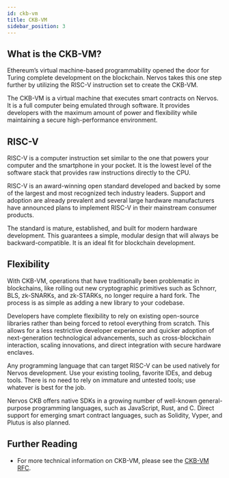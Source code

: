 ```yaml
---
id: ckb-vm
title: CKB-VM
sidebar_position: 3
---
```


## What is the CKB-VM?

Ethereum’s virtual machine-based programmability opened the door for Turing complete development on the blockchain. Nervos takes this one step further by utilizing the RISC-V instruction set to create the CKB-VM.

The CKB-VM is a virtual machine that executes smart contracts on Nervos. It is a full computer being emulated through software. It provides developers with the maximum amount of power and flexibility while maintaining a secure high-performance environment.

## RISC-V

RISC-V is a computer instruction set similar to the one that powers your computer and the smartphone in your pocket. It is the lowest level of the software stack that provides raw instructions directly to the CPU.

RISC-V is an award-winning open standard developed and backed by some of the largest and most recognized tech industry leaders. Support and adoption are already prevalent and several large hardware manufacturers have announced plans to implement RISC-V in their mainstream consumer products.

The standard is mature, established, and built for modern hardware development. This guarantees a simple, modular design that will always be backward-compatible. It is an ideal fit for blockchain development.

## Flexibility

With CKB-VM, operations that have traditionally been problematic in blockchains, like rolling out new cryptographic primitives such as Schnorr, BLS, zk-SNARKs, and zk-STARKs, no longer require a hard fork. The process is as simple as adding a new library to your codebase. 

Developers have complete flexibility to rely on existing open-source libraries rather than being forced to retool everything from scratch. This allows for a less restrictive developer experience and quicker adoption of next-generation technological advancements, such as cross-blockchain interaction, scaling innovations, and direct integration with secure hardware enclaves.

Any programming language that can target RISC-V can be used natively for Nervos development. Use your existing tooling, favorite IDEs, and debug tools. There is no need to rely on immature and untested tools; use whatever is best for the job.

Nervos CKB offers native SDKs in a growing number of well-known general-purpose programming languages, such as JavaScript, Rust, and C. Direct support for emerging smart contract languages, such as Solidity, Vyper, and Plutus is also planned.

## Further Reading

* For more technical information on CKB-VM, please see the [CKB-VM RFC](https://github.com/nervosnetwork/rfcs/blob/master/rfcs/0003-ckb-vm/0003-ckb-vm.md). 
